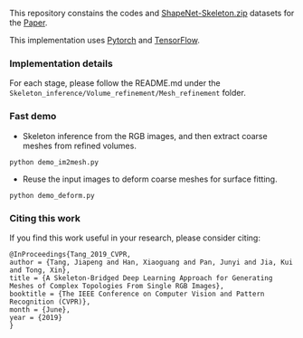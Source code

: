 This repository constains the codes and [ShapeNet-Skeleton.zip](https://drive.google.com/drive/folders/19a8rBLl5zt9dv2RVnbROhbudRQV10bZE) datasets for the [Paper](http://openaccess.thecvf.com/content_CVPR_2019/papers/Tang_A_Skeleton-Bridged_Deep_Learning_Approach_for_Generating_Meshes_of_Complex_CVPR_2019_paper.pdf).

This implementation uses [Pytorch](http://pytorch.org/) and [TensorFlow](https://www.tensorflow.org/).

### Implementation details
For each stage, please follow the README.md under the ```Skeleton_inference/Volume_refinement/Mesh_refinement``` folder.

### Fast demo
* Skeleton inference from the RGB images, and then extract coarse meshes from refined volumes.
```shell
python demo_im2mesh.py
```
* Reuse the input images to deform coarse meshes for surface fitting.
```shell
python demo_deform.py
```

### Citing this work
If you find this work useful in your research, please consider citing:
```shell
@InProceedings{Tang_2019_CVPR,
author = {Tang, Jiapeng and Han, Xiaoguang and Pan, Junyi and Jia, Kui and Tong, Xin},
title = {A Skeleton-Bridged Deep Learning Approach for Generating Meshes of Complex Topologies From Single RGB Images},
booktitle = {The IEEE Conference on Computer Vision and Pattern Recognition (CVPR)},
month = {June},
year = {2019}
}
```

